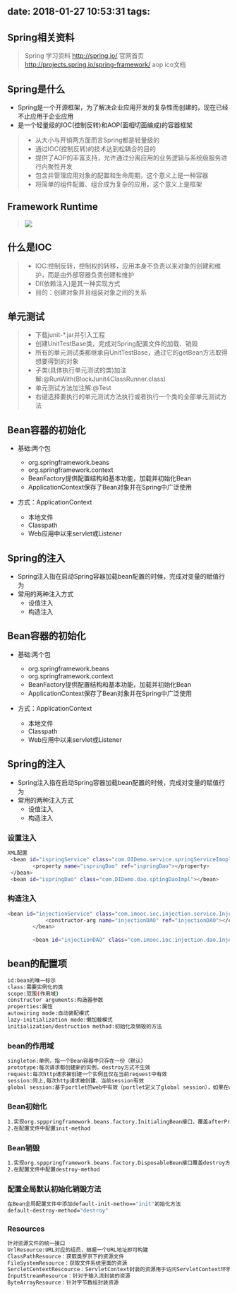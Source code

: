 

date: 2018-01-27 10:53:31
tags:
---

## Spring相关资料

> Spring 学习资料
http://spring.io/  官网首页
http://projects.spring.io/spring-framework/   aop ico文档

<!--more-->

## Spring是什么

* Spring是一个开源框架，为了解决企业应用开发的复杂性而创建的，现在已经不止应用于企业应用
* 是一个轻量级的IOC(控制反转)和AOP(面相切面编成)的容器框架

>- 从大小与开销两方面而言Spring都是轻量级的
>- 通过IOC(控制反转)的技术达到松耦合的目的
>- 提供了AOP的丰富支持，允许通过分离应用的业务逻辑与系统级服务进行内聚性开发
>- 包含并管理应用对象的配置和生命周期，这个意义上是一种容器
>- 将简单的组件配置、组合成为复杂的应用，这个意义上是框架

## Framework Runtime

> ![](https://vking.top/img/Spring01.png)

## 什么是IOC

>- IOC:控制反转，控制权的转移，应用本身不负责以来对象的创建和维护，而是由外部容器负责创建和维护
>- DI(依赖注入)是其一种实现方式
>- 目的：创建对象并且组装对象之间的关系

## 单元测试

>- 下载junit-*.jar并引入工程
>- 创建UnitTestBase类，完成对Spring配置文件的加载、销毁
>- 所有的单元测试类都继承自UnitTestBase，通过它的getBean方法取得想要得到的对象
>- 子类(具体执行单元测试的类)加注解:@RunWith(BlockJunit4ClassRunner.class)
>- 单元测试方法加注解:@Test
>- 右键选择要执行的单元测试方法执行或者执行一个类的全部单元测试方法

## Bean容器的初始化

- 基础:两个包

    - org.springframework.beans
    - org.springframework.context
    - BeanFactory提供配置结构和基本功能，加载并初始化Bean
    - ApplicationContext保存了Bean对象并在Spring中广泛使用
- 方式：ApplicationContext
    - 本地文件
    - Classpath
    - Web应用中以来servlet或Listener

## Spring的注入

- Spring注入指在启动Spring容器加载bean配置的时候，完成对变量的赋值行为
- 常用的两种注入方式
    - 设值注入
    - 构造注入      
## Bean容器的初始化

- 基础:两个包

    - org.springframework.beans
    - org.springframework.context
    - BeanFactory提供配置结构和基本功能，加载并初始化Bean
    - ApplicationContext保存了Bean对象并在Spring中广泛使用
- 方式：ApplicationContext
    - 本地文件
    - Classpath
    - Web应用中以来servlet或Listener

## Spring的注入

- Spring注入指在启动Spring容器加载bean配置的时候，完成对变量的赋值行为
- 常用的两种注入方式
    - 设值注入
    - 构造注入

### 设置注入

```bash
XML配置
 <bean id="ispringService" class="com.DIDemo.service.springServiceImopl">
        <property name="ispringDao" ref="ispringDao"></property>
 </bean>
 <bean id="ispringDao" class="com.DIDemo.dao.sptingDaoImpl"></bean>
```
### 构造注入
```bash
<bean id="injectionService" class="com.imooc.ioc.injection.service.InjectionServiceImpl">
        	<constructor-arg name="injectionDAO" ref="injectionDAO"></constructor-arg>
        </bean>
        
        <bean id="injectionDAO" class="com.imooc.ioc.injection.dao.InjectionDAOImpl"></bean>
```
## bean的配置项

```bash
id:bean的唯一标示
class:需要实例化的类
scope:范围(作用域)
constructor arguments:构造器参数
properties:属性
autowiring mode:自动装配模式
lazy-initialization mode:懒加载模式
initialization/destruction method:初始化及销毁的方法
```
### bean的作用域

```bash
singleton:单例，指一个Bean容器中只存在一份（默认）
prototype:每次请求都创建新的实例，destroy方式不生效
request:每次http请求被创建一个实例且仅在当前request中有效
session:同上,每次http请求被创建，当前session有效
global session:基于portlet的web中有效（portlet定义了global session），如果在web中同session
```

### Bean初始化
```bash
1.实现org.spppringframework.beans.factory.InitialingBean接口，覆盖afterPropertiesSet方法
2.在配置文件中配置init-method
```
### Bean销毁

```bash
1.实现org.spppringframework.beans.factory.DisposableBean接口覆盖destroy方法
2.在配置文件中配置destroy-method
```

### 配置全局默认初始化销毁方法

```bash
在Bean全局配置文件中添加default-init-metho=="init"初始化方法
default-destroy-method="destroy"
```

### Resources
```bash
针对资源文件的统一接口
UrlResource:URL对应的组员，根据一个URL地址即可构建
ClassPathResource：获取类罗京下的资源文件
FileSystemResource：获取文件系统里面的资源
SercletCentextRescource：ServletContext封装的资源用于访问ServletContext环境下的资源
InputStreamResource：针对于输入流封装的资源
ByteArrayResource：针对字节数组封装资源
```


